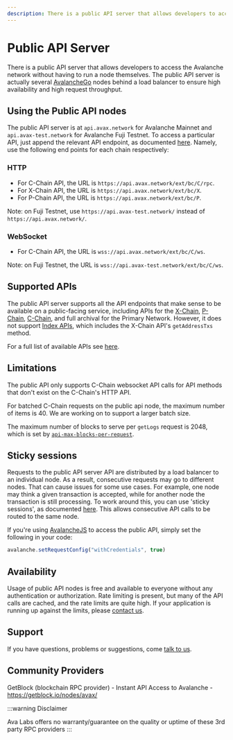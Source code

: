 ```yaml
---
description: There is a public API server that allows developers to access the Avalanche platform without having to run a node themselves.
---
```


# Public API Server

There is a public API server that allows developers to access the Avalanche network without having to run a node themselves. The public API server is actually several [AvalancheGo](https://github.com/ava-labs/avalanchego) nodes behind a load balancer to ensure high availability and high request throughput.

## Using the Public API nodes

The public API server is at `api.avax.network` for Avalanche Mainnet and `api.avax-test.network` for Avalanche Fuji Testnet. To access a particular API, just append the relevant API endpoint, as documented [here](./apis/issuing-api-calls.md). Namely, use the following end points for each chain respectively:

### HTTP

- For C-Chain API, the URL is `https://api.avax.network/ext/bc/C/rpc`.
- For X-Chain API, the URL is `https://api.avax.network/ext/bc/X`.
- For P-Chain API, the URL is `https://api.avax.network/ext/bc/P`.

Note: on Fuji Testnet, use `https://api.avax-test.network/` instead of `https://api.avax.network/`.

### WebSocket

- For C-Chain API, the URL is `wss://api.avax.network/ext/bc/C/ws`.

Note: on Fuji Testnet, the URL is `wss://api.avax-test.network/ext/bc/C/ws`.

## Supported APIs

The public API server supports all the API endpoints that make sense to be available on a public-facing service, including APIs for the [X-Chain](./apis/x-chain.md), [P-Chain](./apis/p-chain.md), [C-Chain](./apis/c-chain.md), and full archival for the Primary Network. However, it does not support [Index APIs](./apis/index-api.md), which includes the X-Chain API's `getAddressTxs` method.

For a full list of available APIs see [here](./apis/README.md).

## Limitations

The public API only supports C-Chain websocket API calls for API methods that don't exist on the C-Chain's HTTP API.

For batched C-Chain requests on the public api node, the maximum number of items is 40. We are working on to support a larger batch size.

The maximum number of blocks to serve per `getLogs` request is 2048, which is set by [`api-max-blocks-per-request`](../../nodes/maintain/chain-config-flags.md#api-max-blocks-per-request-int).

## Sticky sessions

Requests to the public API server API are distributed by a load balancer to an individual node. As a result, consecutive requests may go to different nodes. That can cause issues for some use cases. For example, one node may think a given transaction is accepted, while for another node the transaction is still processing. To work around this, you can use 'sticky sessions', as documented [here](https://developer.mozilla.org/en-US/docs/Web/API/Request/credentials). This allows consecutive API calls to be routed to the same node.

If you're using [AvalancheJS](../avalanchejs/README.md) to access the public API, simply set the following in your code:

```javascript
avalanche.setRequestConfig("withCredentials", true)
```

## Availability

Usage of public API nodes is free and available to everyone without any authentication or authorization. Rate limiting is present, but many of the API calls are cached, and the rate limits are quite high. If your application is running up against the limits, please [contact us](https://chat.avalabs.org).

## Support

If you have questions, problems or suggestions, come [talk to us](https://chat.avalabs.org/).

## Community Providers

GetBlock (blockchain RPC provider) - Instant API Access to Avalanche - https://getblock.io/nodes/avax/

:::warning Disclaimer

Ava Labs offers no warranty/guarantee on the quality or uptime of these 3rd party RPC providers
:::
